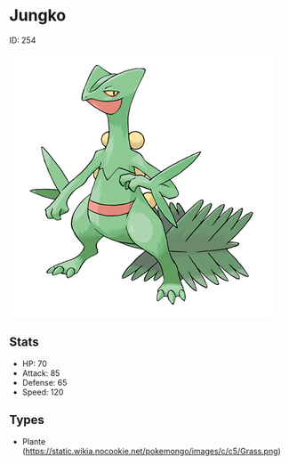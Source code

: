 # Jungko


ID: 254

![](https://raw.githubusercontent.com/PokeAPI/sprites/master/sprites/pokemon/other/official-artwork/254.png "Jungko")

## Stats


 - HP: 70
 - Attack: 85
 - Defense: 65
 - Speed: 120

## Types


 - Plante (https://static.wikia.nocookie.net/pokemongo/images/c/c5/Grass.png)
